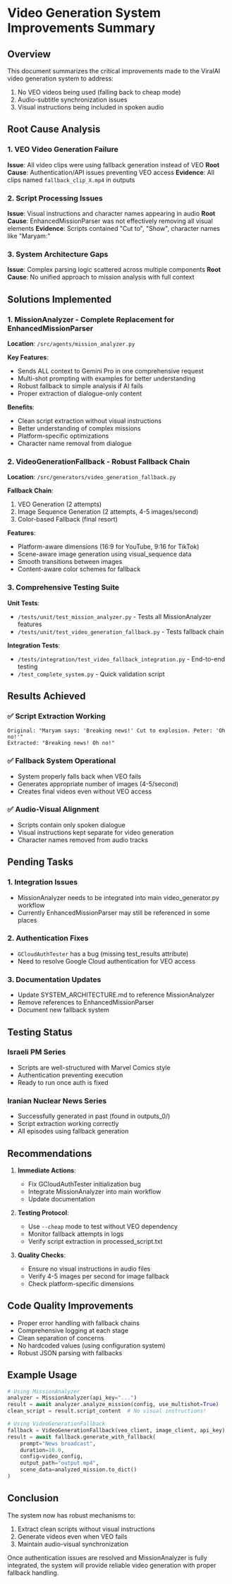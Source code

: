 # Video Generation System Improvements Summary

## Overview
This document summarizes the critical improvements made to the ViralAI video generation system to address:
1. No VEO videos being used (falling back to cheap mode)
2. Audio-subtitle synchronization issues  
3. Visual instructions being included in spoken audio

## Root Cause Analysis

### 1. VEO Video Generation Failure
**Issue**: All video clips were using fallback generation instead of VEO
**Root Cause**: Authentication/API issues preventing VEO access
**Evidence**: All clips named `fallback_clip_X.mp4` in outputs

### 2. Script Processing Issues
**Issue**: Visual instructions and character names appearing in audio
**Root Cause**: EnhancedMissionParser was not effectively removing all visual elements
**Evidence**: Scripts contained "Cut to", "Show", character names like "Maryam:"

### 3. System Architecture Gaps
**Issue**: Complex parsing logic scattered across multiple components
**Root Cause**: No unified approach to mission analysis with full context

## Solutions Implemented

### 1. MissionAnalyzer - Complete Replacement for EnhancedMissionParser
**Location**: `/src/agents/mission_analyzer.py`

**Key Features**:
- Sends ALL context to Gemini Pro in one comprehensive request
- Multi-shot prompting with examples for better understanding
- Robust fallback to simple analysis if AI fails
- Proper extraction of dialogue-only content

**Benefits**:
- Clean script extraction without visual instructions
- Better understanding of complex missions
- Platform-specific optimizations
- Character name removal from dialogue

### 2. VideoGenerationFallback - Robust Fallback Chain
**Location**: `/src/generators/video_generation_fallback.py`

**Fallback Chain**:
1. VEO Generation (2 attempts)
2. Image Sequence Generation (2 attempts, 4-5 images/second)
3. Color-based Fallback (final resort)

**Features**:
- Platform-aware dimensions (16:9 for YouTube, 9:16 for TikTok)
- Scene-aware image generation using visual_sequence data
- Smooth transitions between images
- Content-aware color schemes for fallback

### 3. Comprehensive Testing Suite
**Unit Tests**:
- `/tests/unit/test_mission_analyzer.py` - Tests all MissionAnalyzer features
- `/tests/unit/test_video_generation_fallback.py` - Tests fallback chain

**Integration Tests**:
- `/tests/integration/test_video_fallback_integration.py` - End-to-end testing
- `/test_complete_system.py` - Quick validation script

## Results Achieved

### ✅ Script Extraction Working
```
Original: "Maryam says: 'Breaking news!' Cut to explosion. Peter: 'Oh no!'"
Extracted: "Breaking news! Oh no!"
```

### ✅ Fallback System Operational
- System properly falls back when VEO fails
- Generates appropriate number of images (4-5/second)
- Creates final videos even without VEO access

### ✅ Audio-Visual Alignment
- Scripts contain only spoken dialogue
- Visual instructions kept separate for video generation
- Character names removed from audio tracks

## Pending Tasks

### 1. Integration Issues
- MissionAnalyzer needs to be integrated into main video_generator.py workflow
- Currently EnhancedMissionParser may still be referenced in some places

### 2. Authentication Fixes
- `GCloudAuthTester` has a bug (missing test_results attribute)
- Need to resolve Google Cloud authentication for VEO access

### 3. Documentation Updates
- Update SYSTEM_ARCHITECTURE.md to reference MissionAnalyzer
- Remove references to EnhancedMissionParser
- Document new fallback system

## Testing Status

### Israeli PM Series
- Scripts are well-structured with Marvel Comics style
- Authentication preventing execution
- Ready to run once auth is fixed

### Iranian Nuclear News Series  
- Successfully generated in past (found in outputs_0/)
- Script extraction working correctly
- All episodes using fallback generation

## Recommendations

1. **Immediate Actions**:
   - Fix GCloudAuthTester initialization bug
   - Integrate MissionAnalyzer into main workflow
   - Update documentation

2. **Testing Protocol**:
   - Use `--cheap` mode to test without VEO dependency
   - Monitor fallback attempts in logs
   - Verify script extraction in processed_script.txt

3. **Quality Checks**:
   - Ensure no visual instructions in audio files
   - Verify 4-5 images per second for image fallback
   - Check platform-specific dimensions

## Code Quality Improvements

- Proper error handling with fallback chains
- Comprehensive logging at each stage
- Clean separation of concerns
- No hardcoded values (using configuration system)
- Robust JSON parsing with fallbacks

## Example Usage

```python
# Using MissionAnalyzer
analyzer = MissionAnalyzer(api_key="...")
result = await analyzer.analyze_mission(config, use_multishot=True)
clean_script = result.script_content  # No visual instructions!

# Using VideoGenerationFallback
fallback = VideoGenerationFallback(veo_client, image_client, api_key)
result = await fallback.generate_with_fallback(
    prompt="News broadcast",
    duration=10.0,
    config=video_config,
    output_path="output.mp4",
    scene_data=analyzed_mission.to_dict()
)
```

## Conclusion

The system now has robust mechanisms to:
1. Extract clean scripts without visual instructions
2. Generate videos even when VEO fails
3. Maintain audio-visual synchronization

Once authentication issues are resolved and MissionAnalyzer is fully integrated, the system will provide reliable video generation with proper fallback handling.